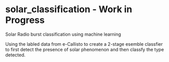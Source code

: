 # solar_classification - Work in Progress
 Solar Radio burst classification using machine learning

Using the labled data from e-Callisto to create a 2-stage esemble classfier to first detect the presence of solar phenomenon and then classfy the type detected.
